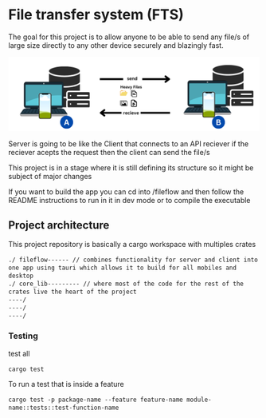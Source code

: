 # File transfer system (FTS)
The goal for this project is to allow anyone to be able to send any file/s of large size directly to any other device securely and blazingly fast.

![alt text](fts.png)

<p>
    Server is going to be like the Client that connects to an API reciever
    if the reciever acepts the request then the client can send the file/s
</p>
This project is in a stage where it is still defining its structure so it might be subject of major changes

If you want to build the app you can cd into /fileflow and then follow the README instructions to run in it in dev mode or to compile the executable

## Project architecture

This project repository is basically a cargo workspace with multiples crates
```
./ fileflow------ // combines functionality for server and client into one app using tauri which allows it to build for all mobiles and desktop
./ core_lib--------- // where most of the code for the rest of the crates live the heart of the project
----/
----/
----/
```
### Testing
test all
```
cargo test
```

To run a test that is inside a feature
```
cargo test -p package-name --feature feature-name module-name::tests::test-function-name
```
